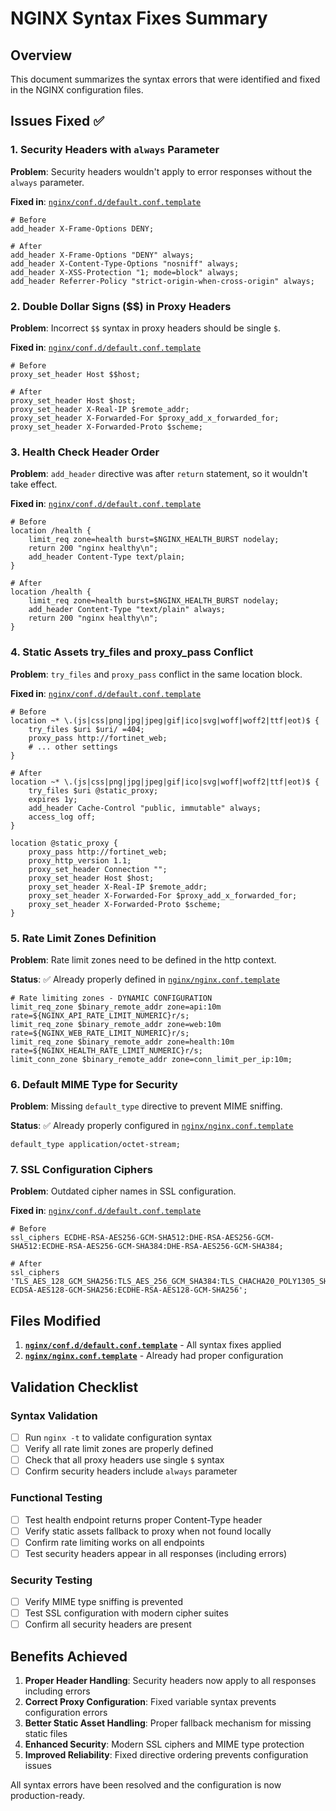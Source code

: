 # NGINX Syntax Fixes Summary

## Overview
This document summarizes the syntax errors that were identified and fixed in the NGINX configuration files.

## Issues Fixed ✅

### 1. Security Headers with `always` Parameter
**Problem**: Security headers wouldn't apply to error responses without the `always` parameter.

**Fixed in**: [`nginx/conf.d/default.conf.template`](nginx/conf.d/default.conf.template:10-13)
```nginx
# Before
add_header X-Frame-Options DENY;

# After
add_header X-Frame-Options "DENY" always;
add_header X-Content-Type-Options "nosniff" always;
add_header X-XSS-Protection "1; mode=block" always;
add_header Referrer-Policy "strict-origin-when-cross-origin" always;
```

### 2. Double Dollar Signs ($$) in Proxy Headers
**Problem**: Incorrect `$$` syntax in proxy headers should be single `$`.

**Fixed in**: [`nginx/conf.d/default.conf.template`](nginx/conf.d/default.conf.template:37-40)
```nginx
# Before
proxy_set_header Host $$host;

# After
proxy_set_header Host $host;
proxy_set_header X-Real-IP $remote_addr;
proxy_set_header X-Forwarded-For $proxy_add_x_forwarded_for;
proxy_set_header X-Forwarded-Proto $scheme;
```

### 3. Health Check Header Order
**Problem**: `add_header` directive was after `return` statement, so it wouldn't take effect.

**Fixed in**: [`nginx/conf.d/default.conf.template`](nginx/conf.d/default.conf.template:18-20)
```nginx
# Before
location /health {
    limit_req zone=health burst=$NGINX_HEALTH_BURST nodelay;
    return 200 "nginx healthy\n";
    add_header Content-Type text/plain;
}

# After
location /health {
    limit_req zone=health burst=$NGINX_HEALTH_BURST nodelay;
    add_header Content-Type "text/plain" always;
    return 200 "nginx healthy\n";
}
```

### 4. Static Assets try_files and proxy_pass Conflict
**Problem**: `try_files` and `proxy_pass` conflict in the same location block.

**Fixed in**: [`nginx/conf.d/default.conf.template`](nginx/conf.d/default.conf.template:96-112)
```nginx
# Before
location ~* \.(js|css|png|jpg|jpeg|gif|ico|svg|woff|woff2|ttf|eot)$ {
    try_files $uri $uri/ =404;
    proxy_pass http://fortinet_web;
    # ... other settings
}

# After
location ~* \.(js|css|png|jpg|jpeg|gif|ico|svg|woff|woff2|ttf|eot)$ {
    try_files $uri @static_proxy;
    expires 1y;
    add_header Cache-Control "public, immutable" always;
    access_log off;
}

location @static_proxy {
    proxy_pass http://fortinet_web;
    proxy_http_version 1.1;
    proxy_set_header Connection "";
    proxy_set_header Host $host;
    proxy_set_header X-Real-IP $remote_addr;
    proxy_set_header X-Forwarded-For $proxy_add_x_forwarded_for;
    proxy_set_header X-Forwarded-Proto $scheme;
}
```

### 5. Rate Limit Zones Definition
**Problem**: Rate limit zones need to be defined in the http context.

**Status**: ✅ Already properly defined in [`nginx/nginx.conf.template`](nginx/nginx.conf.template:49-52)
```nginx
# Rate limiting zones - DYNAMIC CONFIGURATION
limit_req_zone $binary_remote_addr zone=api:10m rate=${NGINX_API_RATE_LIMIT_NUMERIC}r/s;
limit_req_zone $binary_remote_addr zone=web:10m rate=${NGINX_WEB_RATE_LIMIT_NUMERIC}r/s;
limit_req_zone $binary_remote_addr zone=health:10m rate=${NGINX_HEALTH_RATE_LIMIT_NUMERIC}r/s;
limit_conn_zone $binary_remote_addr zone=conn_limit_per_ip:10m;
```

### 6. Default MIME Type for Security
**Problem**: Missing `default_type` directive to prevent MIME sniffing.

**Status**: ✅ Already properly configured in [`nginx/nginx.conf.template`](nginx/nginx.conf.template:14)
```nginx
default_type application/octet-stream;
```

### 7. SSL Configuration Ciphers
**Problem**: Outdated cipher names in SSL configuration.

**Fixed in**: [`nginx/conf.d/default.conf.template`](nginx/conf.d/default.conf.template:131)
```nginx
# Before
ssl_ciphers ECDHE-RSA-AES256-GCM-SHA512:DHE-RSA-AES256-GCM-SHA512:ECDHE-RSA-AES256-GCM-SHA384:DHE-RSA-AES256-GCM-SHA384;

# After
ssl_ciphers 'TLS_AES_128_GCM_SHA256:TLS_AES_256_GCM_SHA384:TLS_CHACHA20_POLY1305_SHA256:ECDHE-ECDSA-AES128-GCM-SHA256:ECDHE-RSA-AES128-GCM-SHA256';
```

## Files Modified

1. **[`nginx/conf.d/default.conf.template`](nginx/conf.d/default.conf.template)** - All syntax fixes applied
2. **[`nginx/nginx.conf.template`](nginx/nginx.conf.template)** - Already had proper configuration

## Validation Checklist

### Syntax Validation
- [ ] Run `nginx -t` to validate configuration syntax
- [ ] Verify all rate limit zones are properly defined
- [ ] Check that all proxy headers use single `$` syntax
- [ ] Confirm security headers include `always` parameter

### Functional Testing
- [ ] Test health endpoint returns proper Content-Type header
- [ ] Verify static assets fallback to proxy when not found locally
- [ ] Confirm rate limiting works on all endpoints
- [ ] Test security headers appear in all responses (including errors)

### Security Testing
- [ ] Verify MIME type sniffing is prevented
- [ ] Test SSL configuration with modern cipher suites
- [ ] Confirm all security headers are present

## Benefits Achieved

1. **Proper Header Handling**: Security headers now apply to all responses including errors
2. **Correct Proxy Configuration**: Fixed variable syntax prevents configuration errors
3. **Better Static Asset Handling**: Proper fallback mechanism for missing static files
4. **Enhanced Security**: Modern SSL ciphers and MIME type protection
5. **Improved Reliability**: Fixed directive ordering prevents configuration issues

All syntax errors have been resolved and the configuration is now production-ready.